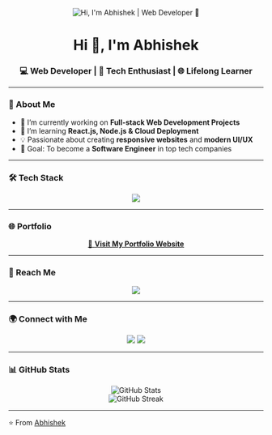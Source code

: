 <!-- Banner -->
<p align="center">
  <img src="assets/banner.png" alt="Hi, I'm Abhishek | Web Developer 🚀" />
</p>

<h1 align="center">Hi 👋, I'm Abhishek</h1>
<h3 align="center">💻 Web Developer | 🚀 Tech Enthusiast | 🌐 Lifelong Learner</h3>

---

### 🚀 About Me
- 🔭 I’m currently working on **Full-stack Web Development Projects**  
- 🌱 I’m learning **React.js, Node.js & Cloud Deployment**  
- 💡 Passionate about creating **responsive websites** and **modern UI/UX**  
- 🎯 Goal: To become a **Software Engineer** in top tech companies  

---

### 🛠️ Tech Stack
<p align="center">
  <img src="https://skillicons.dev/icons?i=html,css,js,bootstrap,react,nodejs,express,mongodb,git,github,vscode" />
</p>

---

### 🌐 Portfolio
<p align="center">
  <a href="https://abhitha007.github.io/Portfolio" target="_blank">
    🔗 <b>Visit My Portfolio Website</b>
  </a>
</p>

---

### 📧 Reach Me
<p align="center">
  <a href="mailto:abhi958041@gmail.com">
    <img src="https://img.shields.io/badge/Email-abhi958041%40gmail.com-red?style=for-the-badge&logo=gmail" />
  </a>
</p>

---

### 🌍 Connect with Me
<p align="center">
  <a href="https://github.com/abhitha007"><img src="https://img.shields.io/badge/GitHub-000?style=for-the-badge&logo=github&logoColor=white" /></a>
  <a href="https://linkedin.com/in/abhitha007"><img src="https://img.shields.io/badge/LinkedIn-0077B5?style=for-the-badge&logo=linkedin&logoColor=white" /></a>
</p>

---

### 📊 GitHub Stats
<p align="center">
  <img src="https://github-readme-stats.vercel.app/api?username=abhitha007&show_icons=true&theme=radical" alt="GitHub Stats" />
  <br/>
  <img src="https://github-readme-streak-stats.herokuapp.com/?user=abhitha007&theme=radical" alt="GitHub Streak" />
</p>

---

⭐️ From [Abhishek](https://github.com/abhitha007)
